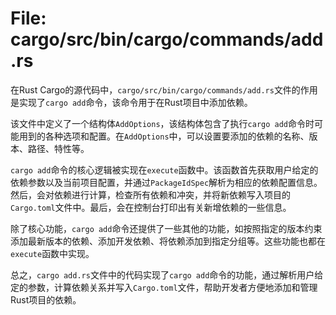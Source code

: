# File: cargo/src/bin/cargo/commands/add.rs

在Rust Cargo的源代码中，`cargo/src/bin/cargo/commands/add.rs`文件的作用是实现了`cargo add`命令，该命令用于在Rust项目中添加依赖。

该文件中定义了一个结构体`AddOptions`，该结构体包含了执行`cargo add`命令时可能用到的各种选项和配置。在`AddOptions`中，可以设置要添加的依赖的名称、版本、路径、特性等。

`cargo add`命令的核心逻辑被实现在`execute`函数中。该函数首先获取用户给定的依赖参数以及当前项目配置，并通过`PackageIdSpec`解析为相应的依赖配置信息。然后，会对依赖进行计算，检查所有依赖和冲突，并将新依赖写入项目的`Cargo.toml`文件中。最后，会在控制台打印出有关新增依赖的一些信息。

除了核心功能，`cargo add`命令还提供了一些其他的功能，如按照指定的版本约束添加最新版本的依赖、添加开发依赖、将依赖添加到指定分组等。这些功能也都在`execute`函数中实现。

总之，`cargo add.rs`文件中的代码实现了`cargo add`命令的功能，通过解析用户给定的参数，计算依赖关系并写入`Cargo.toml`文件，帮助开发者方便地添加和管理Rust项目的依赖。

